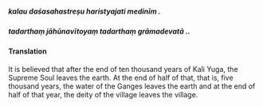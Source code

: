 ##### kalau daśasahastreṣu haristyajati medinīm .
##### tadarthaṃ jāhūnavītoyaṃ tadarthaṃ grāmadevatā ..

#### Translation

It is believed that after the end of ten thousand years of Kali Yuga, the Supreme Soul leaves the earth. At the end of half of that, that is, five thousand years, the water of the Ganges leaves the earth and at the end of half of that year, the deity of the village leaves the village.